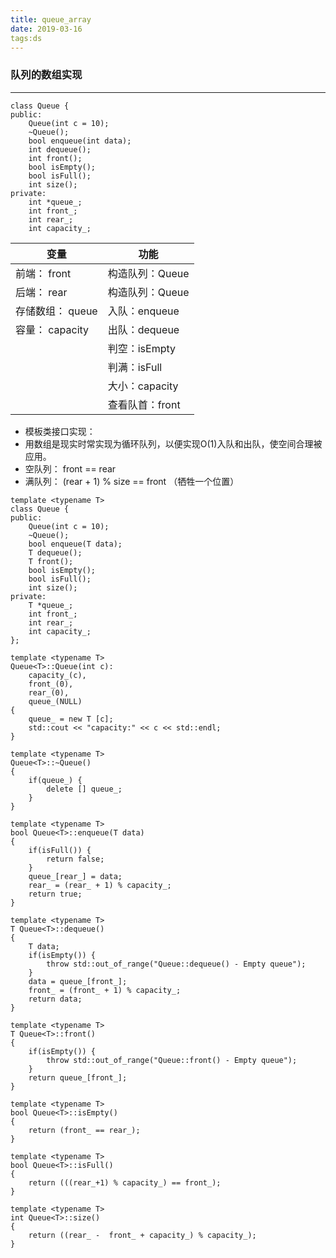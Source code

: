 ```yaml
---
title: queue_array
date: 2019-03-16
tags:ds
---
```


### 队列的数组实现
---

```
class Queue {
public:
    Queue(int c = 10);
    ~Queue();
    bool enqueue(int data);
    int dequeue();
    int front();
    bool isEmpty();
    bool isFull();
    int size();
private:
    int *queue_;
    int front_;
    int rear_;
    int capacity_;
```

变量 | 功能
---|---
| 前端： front | 构造队列：Queue| 
| 后端： rear | 构造队列：Queue| 
| 存储数组： queue | 入队：enqueue| 
| 容量： capacity | 出队：dequeue| 
| | 判空：isEmpty| 
| | 判满：isFull| 
| | 大小：capacity| 
| | 查看队首：front| 

- 模板类接口实现：
- 用数组是现实时常实现为循环队列，以便实现O(1)入队和出队，使空间合理被应用。
- 空队列： front == rear
- 满队列： (rear + 1) % size == front （牺牲一个位置）

```
template <typename T>
class Queue {
public:
    Queue(int c = 10);
    ~Queue();
    bool enqueue(T data);
    T dequeue();
    T front();
    bool isEmpty();
    bool isFull();
    int size();
private:
    T *queue_;
    int front_;
    int rear_;
    int capacity_;
};

template <typename T>
Queue<T>::Queue(int c):
    capacity_(c),
    front_(0),
    rear_(0),
    queue_(NULL)
{
    queue_ = new T [c];
    std::cout << "capacity:" << c << std::endl;
}
 
template <typename T>
Queue<T>::~Queue()
{
    if(queue_) {
        delete [] queue_;
    }
}
 
template <typename T>
bool Queue<T>::enqueue(T data)
{
    if(isFull()) {
        return false;
    }
    queue_[rear_] = data;
    rear_ = (rear_ + 1) % capacity_;
    return true;
}
 
template <typename T>
T Queue<T>::dequeue()
{
    T data;
    if(isEmpty()) {
        throw std::out_of_range("Queue::dequeue() - Empty queue");
    }
    data = queue_[front_];
    front_ = (front_ + 1) % capacity_;
    return data;
}
 
template <typename T>
T Queue<T>::front()
{
    if(isEmpty()) {
        throw std::out_of_range("Queue::front() - Empty queue");
    }
    return queue_[front_];
}
 
template <typename T>
bool Queue<T>::isEmpty()
{
    return (front_ == rear_);
}
 
template <typename T>
bool Queue<T>::isFull()
{
    return (((rear_+1) % capacity_) == front_);
}
 
template <typename T>
int Queue<T>::size()
{
    return ((rear_ -  front_ + capacity_) % capacity_);
}
```

